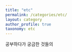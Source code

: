 ```yaml
---
title: "etc"
permalink: /categories/etc/
layout: category
author_profile: true
taxonomy: etc
---
```


공부하다가 궁금한 것들의 
